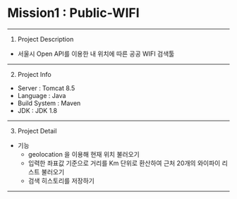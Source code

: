 # Mission1 : Public-WIFI

***

1. Project Description

- 서울시 Open API를 이용한 내 위치에 따른 공공 WIFI 검색툴

 ***

2. Project Info

- Server : Tomcat 8.5
- Language : Java
- Build System : Maven
- JDK : JDK 1.8
 
***

3. Project Detail

- 기능 
  - geolocation 을 이용해 현재 위치 불러오기
  - 입력한 좌표값 기준으로 거리를 Km 단위로 환산하여 근처 20개의 와이파이 리스트 불러오기
  - 검색 히스토리를 저장하기
***
